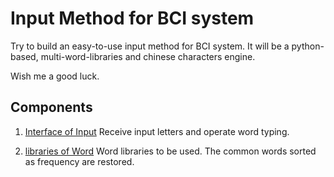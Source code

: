 # Input Method for BCI system

Try to build an easy-to-use input method for BCI system.
It will be a python-based, multi-word-libraries and chinese characters engine.

Wish me a good luck.

## Components

1. [Interface of Input](./Input_Interface)
   Receive input letters and operate word typing.

2. [libraries of Word](./Word_Libraries)
   Word libraries to be used.
   The common words sorted as frequency are restored.